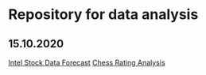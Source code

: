 <h1>Repository for data analysis</h1>

<h2>15.10.2020</h2>
<a href = "https://github.com/PiotrZak/data-analysis/blob/main/IntelStock/Readme.md">Intel Stock Data Forecast</a>
<a href = "https://github.com/PiotrZak/data-analysis/blob/main/ChessRating/Readme.md">Chess Rating Analysis</a>
